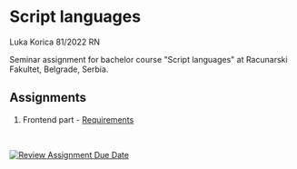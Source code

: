 # Script languages

Luka Korica 81/2022 RN

Seminar assignment for bachelor course "Script languages" at Racunarski Fakultet, Belgrade, Serbia. 

## Assignments
1. Frontend part - [Requirements](zadaci/vezba_1.pdf) 

<br>

[![Review Assignment Due Date](https://classroom.github.com/assets/deadline-readme-button-24ddc0f5d75046c5622901739e7c5dd533143b0c8e959d652212380cedb1ea36.svg)](https://classroom.github.com/a/8wIKkpN_)
